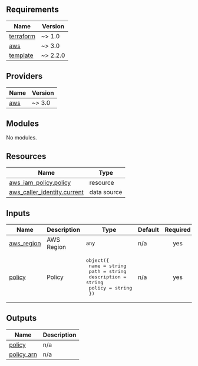 <!-- BEGIN_TF_DOCS -->
## Requirements

| Name | Version |
|------|---------|
| <a name="requirement_terraform"></a> [terraform](#requirement\_terraform) | ~> 1.0 |
| <a name="requirement_aws"></a> [aws](#requirement\_aws) | ~> 3.0 |
| <a name="requirement_template"></a> [template](#requirement\_template) | ~> 2.2.0 |

## Providers

| Name | Version |
|------|---------|
| <a name="provider_aws"></a> [aws](#provider\_aws) | ~> 3.0 |

## Modules

No modules.

## Resources

| Name | Type |
|------|------|
| [aws_iam_policy.policy](https://registry.terraform.io/providers/hashicorp/aws/latest/docs/resources/iam_policy) | resource |
| [aws_caller_identity.current](https://registry.terraform.io/providers/hashicorp/aws/latest/docs/data-sources/caller_identity) | data source |

## Inputs

| Name | Description | Type | Default | Required |
|------|-------------|------|---------|:--------:|
| <a name="input_aws_region"></a> [aws\_region](#input\_aws\_region) | AWS Region | `any` | n/a | yes |
| <a name="input_policy"></a> [policy](#input\_policy) | Policy | <pre>object({<br>    name        = string<br>    path        = string<br>    description = string<br>    policy      = string<br>  })</pre> | n/a | yes |

## Outputs

| Name | Description |
|------|-------------|
| <a name="output_policy"></a> [policy](#output\_policy) | n/a |
| <a name="output_policy_arn"></a> [policy\_arn](#output\_policy\_arn) | n/a |
<!-- END_TF_DOCS -->

